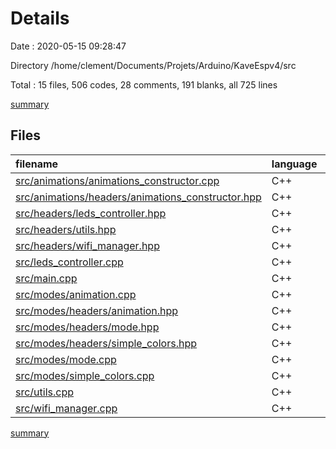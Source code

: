 # Details

Date : 2020-05-15 09:28:47

Directory /home/clement/Documents/Projets/Arduino/KaveEspv4/src

Total : 15 files,  506 codes, 28 comments, 191 blanks, all 725 lines

[summary](results.md)

## Files
| filename | language | code | comment | blank | total |
| :--- | :--- | ---: | ---: | ---: | ---: |
| [src/animations/animations_constructor.cpp](/src/animations/animations_constructor.cpp) | C++ | 11 | 0 | 3 | 14 |
| [src/animations/headers/animations_constructor.hpp](/src/animations/headers/animations_constructor.hpp) | C++ | 17 | 0 | 9 | 26 |
| [src/headers/leds_controller.hpp](/src/headers/leds_controller.hpp) | C++ | 36 | 1 | 19 | 56 |
| [src/headers/utils.hpp](/src/headers/utils.hpp) | C++ | 14 | 0 | 6 | 20 |
| [src/headers/wifi_manager.hpp](/src/headers/wifi_manager.hpp) | C++ | 35 | 2 | 12 | 49 |
| [src/leds_controller.cpp](/src/leds_controller.cpp) | C++ | 79 | 9 | 33 | 121 |
| [src/main.cpp](/src/main.cpp) | C++ | 45 | 6 | 18 | 69 |
| [src/modes/animation.cpp](/src/modes/animation.cpp) | C++ | 8 | 0 | 5 | 13 |
| [src/modes/headers/animation.hpp](/src/modes/headers/animation.hpp) | C++ | 11 | 0 | 7 | 18 |
| [src/modes/headers/mode.hpp](/src/modes/headers/mode.hpp) | C++ | 17 | 0 | 10 | 27 |
| [src/modes/headers/simple_colors.hpp](/src/modes/headers/simple_colors.hpp) | C++ | 25 | 2 | 14 | 41 |
| [src/modes/mode.cpp](/src/modes/mode.cpp) | C++ | 14 | 0 | 8 | 22 |
| [src/modes/simple_colors.cpp](/src/modes/simple_colors.cpp) | C++ | 76 | 2 | 26 | 104 |
| [src/utils.cpp](/src/utils.cpp) | C++ | 23 | 0 | 8 | 31 |
| [src/wifi_manager.cpp](/src/wifi_manager.cpp) | C++ | 95 | 6 | 13 | 114 |

[summary](results.md)